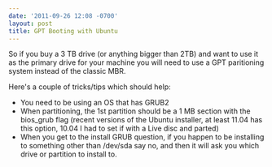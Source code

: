 ```yaml
---
date: '2011-09-26 12:08 -0700'
layout: post
title: GPT Booting with Ubuntu
---
```


So if you buy a 3 TB drive (or anything bigger than 2TB) and want to use
it as the primary drive for your machine you will need to use a GPT
paritioning system instead of the classic MBR.

Here's a couple of tricks/tips which should help:

-   You need to be using an OS that has GRUB2
-   When partitioning, the 1st partition should be a 1 MB section with
    the bios\_grub flag (recent versions of the Ubuntu installer, at
    least 11.04 has this option, 10.04 I had to set if with a Live disc
    and parted)
-   When you get to the install GRUB question, if you happen to be
    installing to something other than /dev/sda say no, and then it will
    ask you which drive or partition to install to.

<!-- -->

